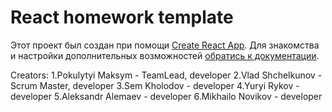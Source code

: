 # React homework template

Этот проект был создан при помощи [Create React App](https://github.com/facebook/create-react-app).
Для знакомства и настройки дополнительных возможностей
[обратись к документации](https://facebook.github.io/create-react-app/docs/getting-started).

Creators: 1.Pokulytyi Maksym - TeamLead, developer 2.Vlad Shchelkunov - Scrum Master, developer
3.Sem Kholodov - developer 4.Yuryi Rykov - developer 5.Aleksandr Alemaev - developer 6.Mikhailo
Novikov - developer
